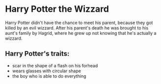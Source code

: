# Harry Potter the Wizzard
Harry Potter didn't have the chance to meet his parent, because they got killed by an evil wizzard. 
After his parent's death he was brought to his aunt's family by Hagrid, where he grew up not knowing that he's actually a wizzard. 
## Harry Potter's traits: 
* scar in the shape of a flash on his forhead 
* wears glasses with circular shape 
* the boy who is able to do everything 